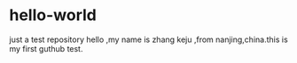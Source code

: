 # hello-world
just  a test repository
hello ,my name is zhang keju ,from nanjing,china.this is my first guthub test.
